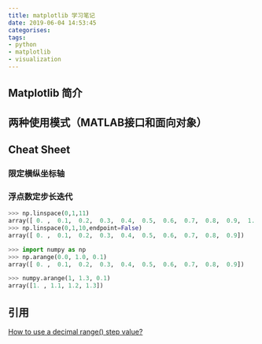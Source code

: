```yaml
---
title: matplotlib 学习笔记
date: 2019-06-04 14:53:45
categorises:
tags:
- python
- matplotlib
- visualization
---
```


## Matplotlib 简介

## 两种使用模式（MATLAB接口和面向对象）

## Cheat Sheet

### 限定横纵坐标轴

### 浮点数定步长迭代

```python
>>> np.linspace(0,1,11)
array([ 0. ,  0.1,  0.2,  0.3,  0.4,  0.5,  0.6,  0.7,  0.8,  0.9,  1. ])
>>> np.linspace(0,1,10,endpoint=False)
array([ 0. ,  0.1,  0.2,  0.3,  0.4,  0.5,  0.6,  0.7,  0.8,  0.9])
```

```python
>>> import numpy as np
>>> np.arange(0.0, 1.0, 0.1)
array([ 0. ,  0.1,  0.2,  0.3,  0.4,  0.5,  0.6,  0.7,  0.8,  0.9])
```

```python
>>> numpy.arange(1, 1.3, 0.1)
array([1. , 1.1, 1.2, 1.3])
```

## 引用

[How to use a decimal range() step value?](https://stackoverflow.com/questions/477486/how-to-use-a-decimal-range-step-value)
